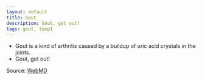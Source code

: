 ```yaml
---
layout: default
title: Gout
description: Gout, get out!
tags: gout, temp1
---
```


* Gout is a kind of arthritis caused by a buildup of uric acid crystals in the joints.
* Gout, get out!

Source: [WebMD](http://www.webmd.com/arthritis/ss/slideshow-gout)